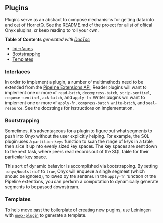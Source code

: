 ## Plugins

Plugins serve as an abstract to compose mechanisms for getting data into and out of HornetQ. See the README.md of the project for a list of offical Onyx plugins, or keep reading to roll your own.

<!-- START doctoc generated TOC please keep comment here to allow auto update -->
<!-- DON'T EDIT THIS SECTION, INSTEAD RE-RUN doctoc TO UPDATE -->
**Table of Contents**  *generated with [DocToc](http://doctoc.herokuapp.com/)*

- [Interfaces](#interfaces)
- [Bootstrapping](#bootstrapping)
- [Templates](#templates)

<!-- END doctoc generated TOC please keep comment here to allow auto update -->

### Interfaces

In order to implement a plugin, a number of multimethods need to be extended from the [Pipeline Extensions API](../../src/onyx/peer/pipeline_extensions.clj). Reader plugins will want to implement one or more of `read-batch`, `decompress-batch`, `strip-sentinel`, `requeue-sentinel`,  `ack-batch`, and `apply-fn`. Writer plugins will want to implement one or more of `apply-fn`, `compress-batch`, `write-batch`, and `seal-resource`. See the docstrings for instructions on implementation.

### Bootstrapping

Sometimes, it's adventageous for a plugin to figure out what segments to push into Onyx without the user explicitly helping. For example, the SQL plugin uses a `partition-keys` function to scan the range of keys in a table, then slice it up into evenly sized key spaces. The key spaces are sent down to the next task, where peers read records out of the SQL table for their particular key space.

This sort of dynamic behavior is accomplished via bootstrapping. By setting `:onyx/bootstrap?` to `true`, Onyx will enqueue a single segment (which should be ignored), followed by the sentinel. In the `apply-fn` function of the Pipeline extentions, you can perform a computation to dynamically generate segments to be passed downstream.

### Templates

To help move past the boilerplate of creating new plugins, use Leiningen with [`onyx-plugin`](https://github.com/MichaelDrogalis/onyx-plugin) to generate a template.
